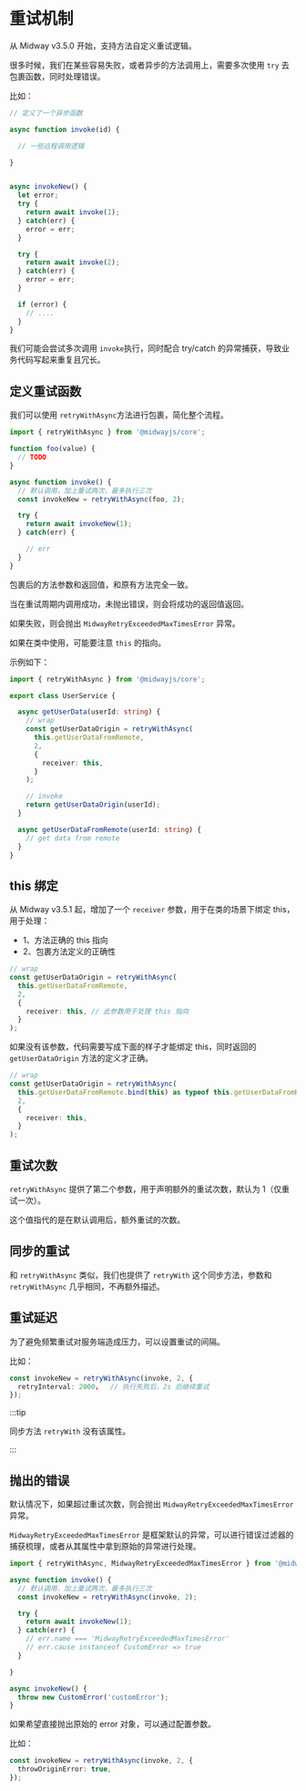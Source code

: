 # 重试机制

从 Midway v3.5.0 开始，支持方法自定义重试逻辑。

很多时候，我们在某些容易失败，或者异步的方法调用上，需要多次使用 `try` 去包裹函数，同时处理错误。

比如：

```typescript
// 定义了一个异步函数

async function invoke(id) {

  // 一些远程调用逻辑

}


async invokeNew() {
  let error;
  try {
    return await invoke(1);
  } catch(err) {
    error = err;
  }

  try {
    return await invoke(2);
  } catch(err) {
    error = err;
  }

  if (error) {
    // ....
  }
}
```

我们可能会尝试多次调用 `invoke`执行，同时配合 try/catch 的异常捕获，导致业务代码写起来重复且冗长。



## 定义重试函数

我们可以使用 `retryWithAsync`方法进行包裹，简化整个流程。

```typescript
import { retryWithAsync } from '@midwayjs/core';

function foo(value) {
  // TODO
}

async function invoke() {
  // 默认调用，加上重试两次，最多执行三次
  const invokeNew = retryWithAsync(foo, 2);

  try {
    return await invokeNew(1);
  } catch(err) {

    // err
  }
}
```

包裹后的方法参数和返回值，和原有方法完全一致。

当在重试周期内调用成功，未抛出错误，则会将成功的返回值返回。

如果失败，则会抛出 `MidwayRetryExceededMaxTimesError` 异常。

如果在类中使用，可能要注意 `this` 的指向。

示例如下：

```typescript
import { retryWithAsync } from '@midwayjs/core';

export class UserService {

  async getUserData(userId: string) {
    // wrap
    const getUserDataOrigin = retryWithAsync(
      this.getUserDataFromRemote,
      2,
      {
        receiver: this,
      }
    );

    // invoke
    return getUserDataOrigin(userId);
  }

  async getUserDataFromRemote(userId: string) {
    // get data from remote
  }
}
```



## this 绑定

从 Midway v3.5.1 起，增加了一个 `receiver` 参数，用于在类的场景下绑定 this，用于处理：

- 1、方法正确的 this 指向
- 2、包裹方法定义的正确性

```typescript
// wrap
const getUserDataOrigin = retryWithAsync(
  this.getUserDataFromRemote,
  2,
  {
    receiver: this,	// 此参数用于处理 this 指向
  }
);
```

如果没有该参数，代码需要写成下面的样子才能绑定 this，同时返回的 `getUserDataOrigin` 方法的定义才正确。

```typescript
// wrap
const getUserDataOrigin = retryWithAsync(
  this.getUserDataFromRemote.bind(this) as typeof this.getUserDataFromRemote,
  2,
  {
    receiver: this,
  }
);


```





## 重试次数

`retryWithAsync` 提供了第二个参数，用于声明额外的重试次数，默认为 1（仅重试一次）。

这个值指代的是在默认调用后，额外重试的次数。



## 同步的重试

和 `retryWithAsync` 类似，我们也提供了 `retryWith` 这个同步方法，参数和 `retryWithAsync` 几乎相同，不再额外描述。



## 重试延迟

为了避免频繁重试对服务端造成压力，可以设置重试的间隔。

比如：

```typescript
const invokeNew = retryWithAsync(invoke, 2, {
  retryInterval: 2000，	// 执行失败后，2s 后继续重试
});
```

:::tip

同步方法 `retryWith` 没有该属性。

:::



## 抛出的错误

默认情况下，如果超过重试次数，则会抛出 `MidwayRetryExceededMaxTimesError` 异常。

`MidwayRetryExceededMaxTimesError` 是框架默认的异常，可以进行错误过滤器的捕获梳理，或者从其属性中拿到原始的异常进行处理。

```typescript
import { retryWithAsync, MidwayRetryExceededMaxTimesError } from '@midwayjs/core';

async function invoke() {
  // 默认调用，加上重试两次，最多执行三次
  const invokeNew = retryWithAsync(invoke, 2);

  try {
    return await invokeNew(1);
  } catch(err) {
    // err.name === 'MidwayRetryExceededMaxTimesError'
    // err.cause instanceof CustomError => true
  }

}

async invokeNew() {
  throw new CustomError('customError');
}
```

如果希望直接抛出原始的 error 对象，可以通过配置参数。

比如：

```typescript
const invokeNew = retryWithAsync(invoke, 2, {
  throwOriginError: true,
});
```

